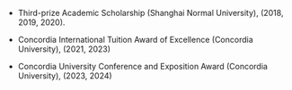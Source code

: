 - Third-prize Academic Scholarship (Shanghai Normal University), (2018, 2019, 2020).

- Concordia International Tuition Award of Excellence (Concordia University), (2021, 2023)

- Concordia University Conference and Exposition Award (Concordia University), (2023, 2024)